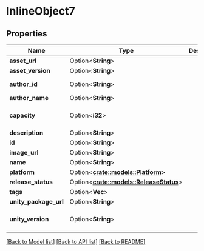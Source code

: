 # InlineObject7

## Properties

Name | Type | Description | Notes
------------ | ------------- | ------------- | -------------
**asset_url** | Option<**String**> |  | [optional]
**asset_version** | Option<**String**> |  | [optional]
**author_id** | Option<**String**> |  | [optional][readonly]
**author_name** | Option<**String**> |  | [optional]
**capacity** | Option<**i32**> |  | [optional][default to 16]
**description** | Option<**String**> |  | [optional]
**id** | Option<**String**> |  | [optional]
**image_url** | Option<**String**> |  | [optional]
**name** | Option<**String**> |  | [optional]
**platform** | Option<[**crate::models::Platform**](Platform.md)> |  | [optional]
**release_status** | Option<[**crate::models::ReleaseStatus**](ReleaseStatus.md)> |  | [optional]
**tags** | Option<**Vec<String>**> |  | [optional]
**unity_package_url** | Option<**String**> |  | [optional]
**unity_version** | Option<**String**> |  | [optional][default to 5.3.4p1]

[[Back to Model list]](../README.md#documentation-for-models) [[Back to API list]](../README.md#documentation-for-api-endpoints) [[Back to README]](../README.md)


